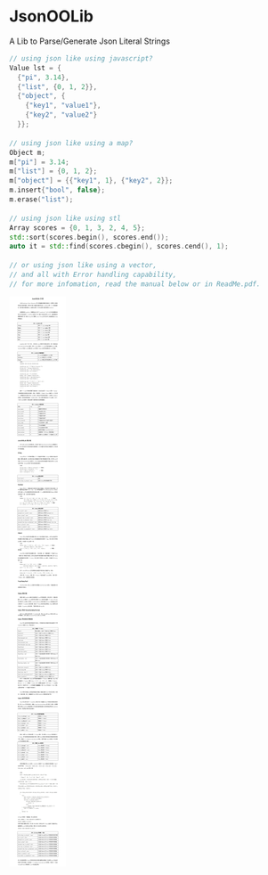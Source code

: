 # JsonOOLib
A Lib to Parse/Generate Json Literal Strings
```cpp
// using json like using javascript?
Value lst = {
  {"pi", 3.14},
  {"list", {0, 1, 2}},
  {"object", {
    {"key1", "value1"},
    {"key2", "value2"}
  }};
  
// using json like using a map?
Object m;
m["pi"] = 3.14;
m["list"] = {0, 1, 2};
m["object"] = {{"key1", 1}, {"key2", 2}};
m.insert{"bool", false};
m.erase("list");

// using json like using stl
Array scores = {0, 1, 3, 2, 4, 5};
std::sort(scores.begin(), scores.end());
auto it = std::find(scores.cbegin(), scores.cend(), 1);

// or using json like using a vector,
// and all with Error handling capability,
// for more infomation, read the manual below or in ReadMe.pdf.

```

![Image](https://github.com/apreak/JsonOOLib/blob/master/README.jpg)
